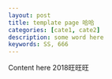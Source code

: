 ```yaml
---
layout: post
title: template page 哈哈
categories: [cate1, cate2]
description: some word here
keywords: SS, 666
---
```


Content here 2018旺旺旺 
